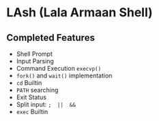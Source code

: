 # LAsh (Lala Armaan Shell)

## Completed Features

- Shell Prompt
- Input Parsing
- Command Execution `execvp()`
- `fork()` and `wait()` implementation
- `cd` Builtin
- `PATH` searching
- Exit Status
- Split input: `;  ||  &&`
- `exec` Builtin
